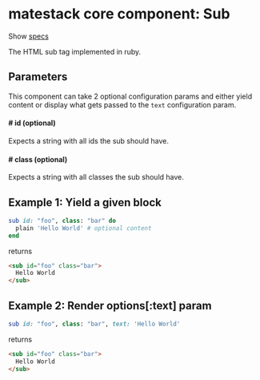 # matestack core component: Sub

Show [specs](../../spec/usage/components/sub_spec.rb)

The HTML sub tag implemented in ruby.

## Parameters

This component can take 2 optional configuration params and either yield content or display what gets passed to the `text` configuration param.

#### # id (optional)
Expects a string with all ids the sub should have.

#### # class (optional)
Expects a string with all classes the sub should have.

## Example 1: Yield a given block

```ruby
sub id: "foo", class: "bar" do
  plain 'Hello World' # optional content
end
```

returns

```html
<sub id="foo" class="bar">
  Hello World
</sub>
```

## Example 2: Render options[:text] param

```ruby
sub id: "foo", class: "bar", text: 'Hello World'
```

returns

```html
<sub id="foo" class="bar">
  Hello World
</sub>

